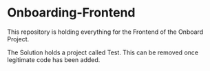 # Onboarding-Frontend
This repository is holding everything for the Frontend of the Onboard Project.

The Solution holds a project called Test.  This can be removed once legitimate code has been added.
